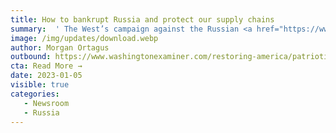 ```yaml
---
title: How to bankrupt Russia and protect our supply chains
summary:  ' The West’s campaign against the Russian <a href="https://www.washingtonexaminer.com/tag/war-in-ukraine" target="_blank">invasion of Ukraine</a> has been plagued since the beginning with a series of contradictory policies and half-measures. Western countries impose sanctions on Russian companies and people while simultaneously funding President Vladimir Putin’s war machine with massive purchases of Russian natural resources. The West is failing at reducing Russia’s oil revenue and has yet to make a dent in reducing another major source of Russian export income: its prolific metal and mineral resources. '  
image: /img/updates/download.webp
author: Morgan Ortagus
outbound: https://www.washingtonexaminer.com/restoring-america/patriotism-unity/how-to-bankrupt-russia-and-protect-our-supply-chains?fbclid=IwAR34a76RHbz5s9av92NSF55YHfO5BnD794GtHLmWrV_oe5H8cD54Hfh7Ry0
cta: Read More →
date: 2023-01-05
visible: true
categories:
   - Newsroom
   - Russia
---
```

